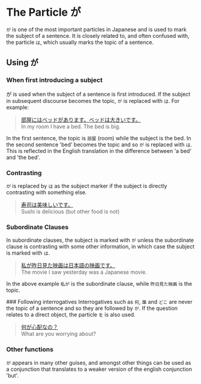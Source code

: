 # The Particle が

`が` is one of the most important particles in Japanese and is used to mark the subject of a sentence. It is closely related to, and often confused with, the particle `は`, which usually marks the topic of a sentence.

## Using が

### When first introducing a subject
が is used when the subject of a sentence is first introduced. If the subject in subsequent discourse becomes the topic, `が` is replaced with `は`. For example:

> [部屋にはベッドがあります。ベッドは大きいです。]()   
> In my room I have a bed. The bed is big.

In the first sentence, the topic is `部屋` (room) while the subject is the bed. In the second sentence 'bed' becomes the topic and so `が` is replaced with `は`. This is reflected in the English translation in the difference between 'a bed' and 'the bed'.

### Contrasting
`が` is replaced by `は` as the subject marker if the subject is directly contrasting with something else.

> [寿司は美味しいです。]()   
> Sushi is delicious (but other food is not)

### Subordinate Clauses
In subordinate clauses, the subject is marked with `が` unless the subordinate clause is contrasting with some other information, in which case the subject is marked with `は`.

> [私が昨日見た映画は日本語の映画です。]()  
> The movie I saw yesterday was a Japanese movie.

In the above example `私が` is the subordinate clause, while `昨日見た映画` is the topic. 

### Following interrogatives
Interrogatives such as `何`, `誰` and `どこ` are never the topic of a sentence and so they are followed by `が`. If the question relates to a direct object, the particle `を` is also used.

> [何が心配なの？]()   
> What are you worrying about?

### Other functions
`が` appears in many other guises, and amongst other things can be used as a conjunction that translates to a weaker version of the english conjunction 'but'.


